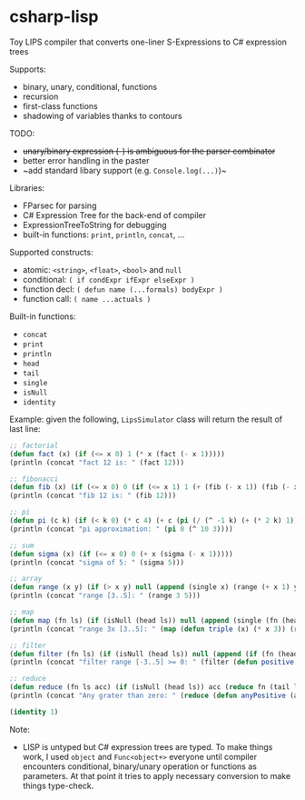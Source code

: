 # csharp-lisp

Toy LIPS compiler that converts one-liner S-Expressions to C# expression trees

Supports:
- binary, unary, conditional, functions
- recursion
- first-class functions
- shadowing of variables thanks to contours

TODO:
- ~~unary/binary expression (-) is ambiguous for the parser combinator~~ 
- better error handling in the paster
- ~add standard libary support (e.g. `Console.log(...)`)~

Libraries:
- FParsec for parsing
- C# Expression Tree for the back-end of compiler
- ExpressionTreeToString for debugging
- built-in functions: `print`, `println`, `concat`, ...

Supported constructs:
- atomic: `<string>`, `<float>`, `<bool>` and `null`
- conditional: `( if condExpr ifExpr elseExpr )`
- function decl: `( defun name (...formals) bodyExpr )`
- function call: `( name ...actuals )`

Built-in functions:
- `concat`
- `print`
- `println`
- `head`
- `tail`
- `single`
- `isNull`
- `identity`

Example:
given the following, `LipsSimulator` class will return the result of last line:

```lisp
;; factorial
(defun fact (x) (if (<= x 0) 1 (* x (fact (- x 1)))))
(println (concat "fact 12 is: " (fact 12)))

;; fibonacci
(defun fib (x) (if (<= x 0) 0 (if (<= x 1) 1 (+ (fib (- x 1)) (fib (- x 2))))))
(println (concat "fib 12 is: " (fib 12)))

;; pi
(defun pi (c k) (if (< k 0) (* c 4) (+ c (pi (/ (^ -1 k) (+ (* 2 k) 1)) (- k 1)))))
(println (concat "pi approximation: " (pi 0 (^ 10 3))))

;; sum
(defun sigma (x) (if (<= x 0) 0 (+ x (sigma (- x 1))))) 
(println (concat "sigma of 5: " (sigma 5)))

;; array
(defun range (x y) (if (> x y) null (append (single x) (range (+ x 1) y))))
(println (concat "range [3..5]: " (range 3 5)))

;; map
(defun map (fn ls) (if (isNull (head ls)) null (append (single (fn (head ls))) (map fn (tail ls)))))
(println (concat "range 3x [3..5]: " (map (defun triple (x) (* x 3)) (range 3 5))))

;; filter
(defun filter (fn ls) (if (isNull (head ls)) null (append (if (fn (head ls)) (single (head ls)) null) (filter fn (tail ls)))))
(println (concat "filter range [-3..5] >= 0: " (filter (defun positive (x) (>= x 0)) (range -3 5))))

;; reduce
(defun reduce (fn ls acc) (if (isNull (head ls)) acc (reduce fn (tail ls) (fn acc (head ls)))))
(println (concat "Any grater than zero: " (reduce (defun anyPositive (acc c) (if acc true (> c 0))) (range -3 -1) false)))

(identity 1)
```

Note:
- LISP is untyped but C# expression trees are typed. To make things work, I used `object` and `Func<object+>` everyone until compiler encounters conditional, binary/unary operation or functions as parameters. At that point it tries to apply necessary conversion to make things type-check.
